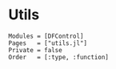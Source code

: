 # Utils

```@autodocs
Modules = [DFControl]
Pages   = ["utils.jl"]
Private = false
Order   = [:type, :function]
```
